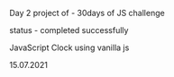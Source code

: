 Day 2 project of - 30days of JS challenge

status - completed successfully

JavaScript Clock  using vanilla js

15.07.2021